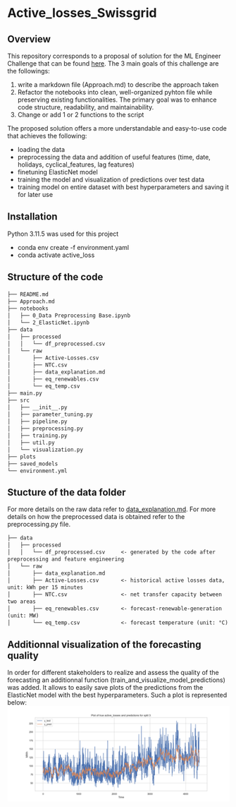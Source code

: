 # Active_losses_Swissgrid

## Overview
This repository corresponds to a proposal of solution for the ML Engineer Challenge that can be found [here](https://github.com/Swissgrid-AG-External/coding_challenges/blob/main/ml_engineer/intern/README.md). The 3 main goals of this challenge are the followings:
1. write a markdown file (Approach.md) to describe the approach taken
2. Refactor the notebooks into clean, well-organized pyhton file while preserving existing functionalities. The primary goal was to enhance code structure, readability, and maintainability.
3. Change or add 1 or 2 functions to the script

The proposed solution offers a more understandable and easy-to-use code that achieves the following:
- loading the data 
- preprocessing the data and addition of useful features (time, date, holidays, cyclical_features, lag features)
- finetuning ElasticNet model 
- training the model and visualization of predictions over test data 
- training model on entire dataset with best hyperparameters and saving it for later use

## Installation
Python 3.11.5 was used for this project
- conda env create -f environment.yaml
- conda activate active_loss

## Structure of the code
```
├── README.md
├── Approach.md
├── notebooks
│   ├── 0_Data Preprocessing Base.ipynb
│   └── 2_ElasticNet.ipynb
├── data
│   ├── processed
│   │   └── df_preprocessed.csv
│   └── raw
│       ├── Active-Losses.csv
│       ├── NTC.csv
│       ├── data_explanation.md
│       ├── eq_renewables.csv
│       └── eq_temp.csv
├── main.py
├── src
│   ├── __init__.py
│   ├── parameter_tuning.py
│   ├── pipeline.py
│   ├── preprocessing.py
│   ├── training.py
│   ├── util.py
│   └── visualization.py
├── plots
├── saved_models
└── environment.yml
```

## Stucture of the data folder
For more details on the raw data refer to [data_explanation.md](https://github.com/yanis-trn/Active_losses_Swissgrid/blob/main/data/raw/data_explanation.md). For more details on how the preprocessed data is obtained refer to the preprocessing.py file.
```
├── data
│   ├── processed
│   │   └── df_preprocessed.csv     <- generated by the code after preprocessing and feature engineering 
│   └── raw
│       ├── data_explanation.md     
│       ├── Active-Losses.csv       <- historical active losses data, unit: kWh per 15 minutes
│       ├── NTC.csv                 <- net transfer capacity between two areas
│       ├── eq_renewables.csv       <- forecast-renewable-generation (unit: MW)
│       └── eq_temp.csv             <- forecast temperature (unit: °C)
```

## Additionnal visualization of the forecasting quality
In order for different stakeholders to realize and assess the quality of the forecasting an additionnal function (train_and_visualize_model_predictions) was added. It allows to easily save plots of the predictions from the ElasticNet model with the best hyperparameters. Such a plot is represented below:
![Example plot](plots/line_plot_3.png)

